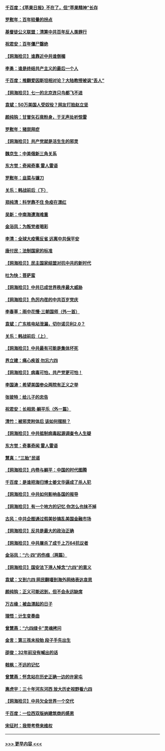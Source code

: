 #### [千百度：《苹果日报》不在了，但“苹果精神”长存](../pages/nsc993/n13046703.md?t=06260152) 
#### [罗慰年：百年较量的拐点](../pages/nsc993/n13046542.md?t=06260152) 
#### [基督徒公义联盟：清算中共百年反人类罪行](../pages/nsc993/n13046499.md?t=06260152) 
#### [祝君安：百年僵尸罄绝](../pages/nsc993/n13045595.md?t=06260152) 
#### [【网海拾贝】谁靠近中共谁倒楣](../pages/nsc993/n13044667.md?t=06260152) 
#### [李勇：谁是终结共产主义的最后一个人](../pages/nsc993/n13044397.md?t=06260152) 
#### [千百度：推翻爱因斯坦相对论？大陆教授被讽“丢人”](../pages/nsc993/n13043908.md?t=06260152) 
#### [【网海拾贝】七一的北京连只鸟都飞不进](../pages/nsc993/n13041377.md?t=06260152) 
#### [袁斌：50万美国人受奴役？网友打脸赵立坚](../pages/nsc993/n13041330.md?t=06260152) 
#### [颜纯钩：甘冒矢石竟粉身，于无声处听惊雷](../pages/nsc993/n13041140.md?t=06260152) 
#### [罗慰年：猪崇拜症](../pages/nsc993/n13041071.md?t=06260152) 
#### [【网海拾贝】共产党就是活生生的邪灵](../pages/nsc993/n13036627.md?t=06260152) 
#### [魏京生：中美俄新三角关系](../pages/nsc993/n13035986.md?t=06260152) 
#### [东方觉：奇闻奇事 雷人雷语](../pages/nsc993/n13035878.md?t=06260152) 
#### [罗慰年：韭菜与镰刀](../pages/nsc993/n13034374.md?t=06260152) 
#### [关乐：韩战前后（下）](../pages/nsc993/n13034113.md?t=06260152) 
#### [郑纯清：科学靠不住 免疫在漂红](../pages/nsc993/n13034093.md?t=06260152) 
#### [吴新：中南海遭海难重](../pages/nsc993/n13034084.md?t=06260152) 
#### [金浴凤：为叛党者喝彩](../pages/nsc993/n13034058.md?t=06260152) 
#### [李清：全球大疫需反省 远离中共保平安](../pages/nsc993/n13033784.md?t=06260152) 
#### [唐付民：法制国家的标准](../pages/nsc993/n13032944.md?t=06260152) 
#### [【网海拾贝】民主国家结盟对抗中共的新时代](../pages/nsc993/n13031717.md?t=06260152) 
#### [吐为快：菩萨蛮](../pages/nsc993/n13030033.md?t=06260152) 
#### [【网海拾贝】中共已成世界秩序最大威胁](../pages/nsc993/n13028138.md?t=06260152) 
#### [【网海拾贝】色厉内荏的中共百岁党庆](../pages/nsc993/n13025582.md?t=06260152) 
#### [李春草：雨中花慢‧三朝国师（外一首）](../pages/nsc993/n13025567.md?t=06260152) 
#### [袁斌：广东核电站泄漏，切尔诺贝利2.0？](../pages/nsc993/n13025475.md?t=06260152) 
#### [关乐：韩战前后（上）](../pages/nsc993/n13025387.md?t=06260152) 
#### [【网海拾贝】中共最有可能是集体坏死](../pages/nsc993/n13023101.md?t=06260152) 
#### [界立建：痛心疾首 勿忘六四](../pages/nsc993/n13022339.md?t=06260152) 
#### [【网海拾贝】病毒可怕，共产党更可怕！](../pages/nsc993/n13020728.md?t=06260152) 
#### [李国涛：希望美国参众两院有正义之举](../pages/nsc993/n13020674.md?t=06260152) 
#### [张彼特：给儿子的忠告](../pages/nsc993/n13018934.md?t=06260152) 
#### [祝君安：长相思‧躺平乐（外一篇）](../pages/nsc993/n13018923.md?t=06260152) 
#### [清竹：被邪灵附体后 该如何摆脱？](../pages/nsc993/n13018877.md?t=06260152) 
#### [【网海拾贝】中共抵制病毒起源调查令人生疑](../pages/nsc993/n13017785.md?t=06260152) 
#### [东方觉：奇事奇闻 雷人雷语](../pages/nsc993/n13017577.md?t=06260152) 
#### [慧真：“三胎”民谣](../pages/nsc993/n13017394.md?t=06260152) 
#### [【网海拾贝】内卷与躺平：中国的时代图腾](../pages/nsc993/n13016128.md?t=06260152) 
#### [千百度：是谁把海归博士姜文华逼成了杀人犯](../pages/nsc993/n13015218.md?t=06260152) 
#### [【网海拾贝】中共如何影响各国的报导](../pages/nsc993/n13012599.md?t=06260152) 
#### [【网海拾贝】有一个地方的记忆 你怎么也抹不掉](../pages/nsc993/n13009802.md?t=06260152) 
#### [古风：中共企图通过假美钞搞乱美国金融市场](../pages/nsc993/n13009626.md?t=06260152) 
#### [【网海拾贝】反共是最大的政治正确](../pages/nsc993/n13007051.md?t=06260152) 
#### [【网海拾贝】中共屠杀了成千上万64抗议者](../pages/nsc993/n13002713.md?t=06260152) 
#### [金浴凤：“六·四”的伤痕（两篇）](../pages/nsc993/n13001719.md?t=06260152) 
#### [【网海拾贝】国安法下港人悼念“六四”的意义](../pages/nsc993/n13001039.md?t=06260152) 
#### [袁斌：又到六四 网民翻墙到海外网络表达哀思](../pages/nsc993/n13000995.md?t=06260152) 
#### [颜纯钩：正义可能迟到，但不会永远缺席](../pages/nsc993/n13000920.md?t=06260152) 
#### [万古缘：被血漂起的日子](../pages/nsc993/n13000914.md?t=06260152) 
#### [理悟：计生变奏曲](../pages/nsc993/n13000414.md?t=06260152) 
#### [曾慧燕：“六四绿卡”灵魂拷问](../pages/nsc993/n13000277.md?t=06260152) 
#### [金言：第三孩未投胎 段子手先出生](../pages/nsc993/n13000215.md?t=06260152) 
#### [邵俊：32年前没有喊出的话](../pages/nsc993/n13000181.md?t=06260152) 
#### [戟枫：不远的记忆](../pages/nsc993/n13000121.md?t=06260152) 
#### [曾慧燕：怀念站在历史正确一边的许家屯](../pages/nsc993/n13000073.md?t=06260152) 
#### [惠虎宇：三十年河东河西 放大历史视野看六四](../pages/nsc993/n13000018.md?t=06260152) 
#### [【网海拾贝】中共欠全世界一个交代](../pages/nsc993/n12998706.md?t=06260152) 
#### [千百度：一位西双版纳建筑商的感恩](../pages/nsc993/n12998487.md?t=06260152) 
#### [宋征时：我带考卷来维权](../pages/nsc993/n12994088.md?t=06260152) 

----
#### [ >>> 更早内容 <<< ](../indexes/nsc993-earlier.md)
